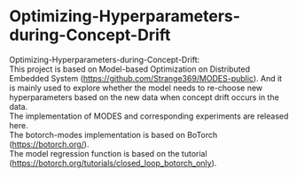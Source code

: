 # Optimizing-Hyperparameters-during-Concept-Drift
Optimizing-Hyperparameters-during-Concept-Drift:
<br />
This project is based on Model-based Optimization on Distributed Embedded System (https://github.com/Strange369/MODES-public).
And it is mainly used to explore whether the model needs to re-choose new hyperparameters based on the new data when concept drift occurs in the data.
<br />
The implementation of MODES and corresponding experiments are released here.
<br />
The botorch-modes implementation is based on BoTorch (https://botorch.org/).
<br />
The model regression function is based on the tutorial (https://botorch.org/tutorials/closed_loop_botorch_only).
